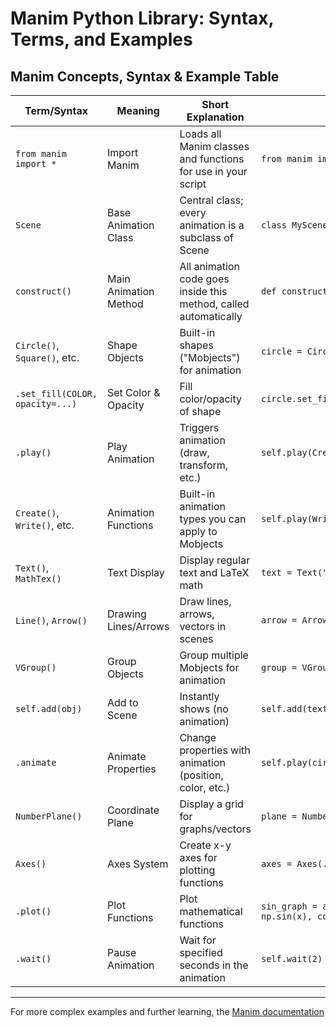 # Manim Python Library: Syntax, Terms, and Examples



## Manim Concepts, Syntax & Example Table

| Term/Syntax | Meaning | Short Explanation | Example |
|---|---|---|---|
| `from manim import *` | Import Manim | Loads all Manim classes and functions for use in your script | `from manim import *` |
| `Scene` | Base Animation Class | Central class; every animation is a subclass of Scene | `class MyScene(Scene): ...` |
| `construct()` | Main Animation Method | All animation code goes inside this method, called automatically | `def construct(self): ...` |
| `Circle()`, `Square()`, etc. | Shape Objects | Built-in shapes ("Mobjects") for animation | `circle = Circle()` |
| `.set_fill(COLOR, opacity=...)` | Set Color & Opacity | Fill color/opacity of shape | `circle.set_fill(PINK, opacity=0.5)` |
| `.play()` | Play Animation | Triggers animation (draw, transform, etc.) | `self.play(Create(circle))` |
| `Create()`, `Write()`, etc. | Animation Functions | Built-in animation types you can apply to Mobjects | `self.play(Write(text))` |
| `Text()`, `MathTex()` | Text Display | Display regular text and LaTeX math | `text = Text("Hello")` |
| `Line()`, `Arrow()` | Drawing Lines/Arrows | Draw lines, arrows, vectors in scenes | `arrow = Arrow(ORIGIN, [1][1])` |
| `VGroup()` | Group Objects | Group multiple Mobjects for animation | `group = VGroup(circle, square)` |
| `self.add(obj)` | Add to Scene | Instantly shows (no animation) | `self.add(text)` |
| `.animate` | Animate Properties | Change properties with animation (position, color, etc.) | `self.play(circle.animate.shift(RIGHT))` |
| `NumberPlane()` | Coordinate Plane | Display a grid for graphs/vectors | `plane = NumberPlane()` |
| `Axes()` | Axes System | Create x-y axes for plotting functions | `axes = Axes(...)` |
| `.plot()` | Plot Functions | Plot mathematical functions | `sin_graph = axes.plot(lambda x: np.sin(x), color=BLUE)` |
| `.wait()` | Pause Animation | Wait for specified seconds in the animation | `self.wait(2)` |

***



For more complex examples and further learning, the [Manim documentation](https://docs.manim.community/en/stable/tutorials/quickstart.html)
